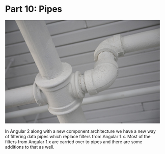 # Part 10: Pipes #

![Pipes](../images/pipes.jpg "Pipes")

In Angular 2 along with a new component architecture we have a new way of filtering data pipes which replace filters from Angular 1.x. Most of the filters from Angular 1.x are carried over to pipes and there are some additions to that as well.  


